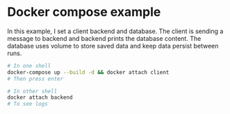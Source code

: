 # Docker compose example
In this example, I set a client backend and database.
The client is sending a message to backend and backend prints the database content.
The database uses volume to store saved data and keep data persist between runs.

```bash
# In one shell
docker-compose up --build -d && docker attach client 
# Then press enter
```

```bash
# In other shell
docker attach backend
# To see logs
```
